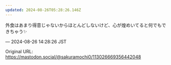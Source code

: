 ```yaml
---
updated: 2024-08-26T05:28:26.146Z
---
```


<p>外食はあまり得意じゃないからほとんどしないけど、心が煌めいてると何でもできちゃう✨️</p>

&mdash; 2024-08-26 14:28:26 JST

Original URL: https://mastodon.social/@sakuramochi0/113026669356442048
